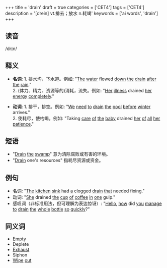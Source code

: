 +++
title = 'drain'
draft = true
categories = ['CET4']
tags = ['CET4']
description = '[drein] vt.排去；放水 n.耗竭'
keywords = ['ai words', 'drain']
+++

## 读音
/drɪn/

## 释义
- **名词**: 1. 排水沟，下水道。例如: "[The](/zh/post/the/) [water](/zh/post/water/) flowed [down](/zh/post/down/) [the](/zh/post/the/) [drain](/zh/post/drain/) [after](/zh/post/after/) [the](/zh/post/the/) [rain](/zh/post/rain/)."  
   2. (体力、精力、资源等的)消耗，流失。例如: "[Her](/zh/post/her/) [illness](/zh/post/illness/) drained [her](/zh/post/her/) [energy](/zh/post/energy/) [completely](/zh/post/completely/)."

- **动词**: 1. 排干，排空。例如: "[We](/zh/post/we/) [need](/zh/post/need/) [to](/zh/post/to/) [drain](/zh/post/drain/) [the](/zh/post/the/) [pool](/zh/post/pool/) [before](/zh/post/before/) [winter](/zh/post/winter/) arrives."  
   2. 使耗尽，使枯竭。例如: "Taking [care](/zh/post/care/) [of](/zh/post/of/) [the](/zh/post/the/) [baby](/zh/post/baby/) drained [her](/zh/post/her/) [of](/zh/post/of/) [all](/zh/post/all/) [her](/zh/post/her/) [patience](/zh/post/patience/)."

## 短语
- "[Drain](/zh/post/drain/) [the](/zh/post/the/) [swamp](/zh/post/swamp/)" 意为清除腐败或有害的环境。
- "[Drain](/zh/post/drain/) one's resources" 指耗尽资源或资金。

## 例句
- 名词: "[The](/zh/post/the/) [kitchen](/zh/post/kitchen/) [sink](/zh/post/sink/) had [a](/zh/post/a/) clogged [drain](/zh/post/drain/) [that](/zh/post/that/) needed fixing."
- 动词: "[She](/zh/post/she/) drained [the](/zh/post/the/) [cup](/zh/post/cup/) [of](/zh/post/of/) [coffee](/zh/post/coffee/) [in](/zh/post/in/) [one](/zh/post/one/) gulp."
- 感叹词（非标准用法，但可理解为表达惊讶）: "[Hello](/zh/post/hello/), [how](/zh/post/how/) did [you](/zh/post/you/) [manage](/zh/post/manage/) [to](/zh/post/to/) [drain](/zh/post/drain/) [the](/zh/post/the/) [whole](/zh/post/whole/) [bottle](/zh/post/bottle/) [so](/zh/post/so/) [quickly](/zh/post/quickly/)?"

## 同义词
- [Empty](/zh/post/empty/)
- Deplete
- [Exhaust](/zh/post/exhaust/)
- Siphon
- [Wipe](/zh/post/wipe/) [out](/zh/post/out/)
